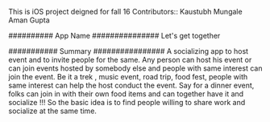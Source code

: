 This is iOS project deigned for fall 16
Contributors:: Kaustubh Mungale
	       Aman Gupta

########## App Name ###############
Let's get together

########### Summary ################
A socializing app to host event and to invite people for the same. Any person can host his event or can join events hosted by somebody else and people with same interest can join the event. Be it a trek , music event, road trip, food fest, people with same interest can help the host conduct the event. Say for a dinner event, folks can join in with their own food items and can together have it and socialize !!! So the basic idea is to find people willing to share work and socialize at the same time.
	
